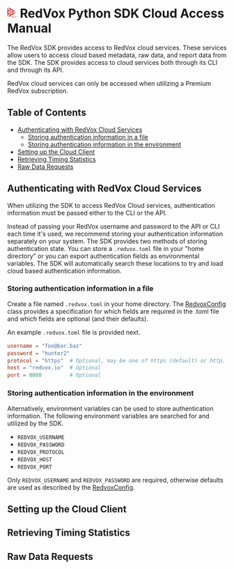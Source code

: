 # <img src="../img/redvox_logo.png" height="25"> **RedVox Python SDK Cloud Access Manual**

The RedVox SDK provides access to RedVox cloud services. These services allow users to access cloud based metadata, raw data, and report data from the SDK. The SDK provides access to cloud services both through its CLI and through its API.

RedVox cloud services can only be accessed when utilizing a Premium RedVox subscription.

## Table of Contents

<!-- toc -->

- [Authenticating with RedVox Cloud Services](#authenticating-with-redvox-cloud-services)
  * [Storing authentication information in a file](#storing-authentication-information-in-a-file)
  * [Storing authentication information in the environment](#storing-authentication-information-in-the-environment)
- [Setting up the Cloud Client](#setting-up-the-cloud-client)
- [Retrieving Timing Statistics](#retrieving-timing-statistics)
- [Raw Data Requests](#raw-data-requests)

<!-- tocstop -->

## Authenticating with RedVox Cloud Services

When utilizing the SDK to access RedVox Cloud services, authentication information must be passed either to the CLI or the API. 

Instead of passing your RedVox username and password to the API or CLI each time it's used, we recommend storing your authentication information separately on your system. The SDK provides two methods of storing authentication state. You can store a `.redvox.toml` file in your "home directory" or you can export authentication fields as environmental variables. The SDK will automatically search these locations to try and load cloud based authentication information.

### Storing authentication information in a file

Create a file named `.redvox.toml` in your home directory. The [RedvoxConfig](https://redvoxinc.github.io/redvox-sdk/api_docs/redvox/cloud/config.html#redvox.cloud.config.RedVoxConfig) class provides a specification for which fields are required in the .toml file and which fields are optional (and their defaults).

An example `.redvox.toml` file is provided next.

```toml
username = "foo@bar.baz"
password = "hunter2"
protocol = "https"  # Optional, may be one of https (default) or http.
host = "redvox.io"  # Optional
port = 8080         # Optional
```

### Storing authentication information in the environment

Alternatively, environment variables can be used to store authentication information. The following environment variables are searched for and utilized by the SDK.

* `REDVOX_USERNAME`
* `REDVOX_PASSWORD`
* `REDVOX_PROTOCOL`
* `REDVOX_HOST`
* `REDVOX_PORT`

Only `REDVOX_USERNAME` and `REDVOX_PASSWORD` are required, otherwise defaults are used as described by the [RedvoxConfig](https://redvoxinc.github.io/redvox-sdk/api_docs/redvox/cloud/config.html#redvox.cloud.config.RedVoxConfig).

## Setting up the Cloud Client

## Retrieving Timing Statistics

## Raw Data Requests

